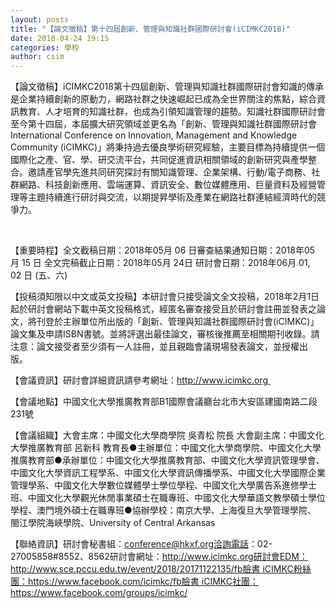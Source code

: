 ```yaml
---
layout: posts
title: "【論文徵稿】第十四屆創新、管理與知識社群國際研討會(iCIMKC2018)"
date: 2018-04-24 19:15
categories: 學校
author: csim
---
```


【論文徵稿】iCIMKC2018第十四屆創新、管理與知識社群國際研討會知識的傳承是企業持續創新的原動力，網路社群之快速崛起已成為全世界關注的焦點，綜合資訊教育、人才培育的知識社群，也成為引領知識管理的趨勢。知識社群國際研討會至今第十四屆，本屆擴大研究領域並更名為「創新、管理與知識社群國際研討會International Conference on Innovation, Management and Knowledge Community (iCIMKC)」將秉持過去優良學術研究經驗，主要目標為持續提供一個國際化之產、官、學、研交流平台，共同促進資訊相關領域的創新研究與產學整合。邀請產官學先進共同研究探討有關知識管理、企業架構、行動/電子商務、社群網路、科技創新應用、雲端運算、資訊安全、數位媒體應用、巨量資料及經營管理等主題持續進行研討與交流，以期提昇學術及產業在網路社群連結經濟時代的競爭力。

 

【重要時程】全文截稿日期：2018年05月 06 日審查結果通知日期：2018年05月 15 日 全文完稿截止日期：2018年05月 24日 研討會日期：2018年06月 01, 02 日 (五、六) 

【投稿須知限以中文或英文投稿】本研討會只接受論文全文投稿，2018年2月1日起於研討會網站下載中英文投稿格式，經匿名審查接受且於研討會註冊並發表之論文，將刊登於主辦單位所出版的「創新、管理與知識社群國際研討會(iCIMKC)」論文集及申請ISBN書號。並將評選出最佳論文，審核後推薦至相關期刊收錄。請注意：論文接受者至少須有一人註冊，並且親臨會議現場發表論文，並授權出版。 

【會議資訊】研討會詳細資訊請參考網址：http://www.icimkc.org 

【會議地點】中國文化大學推廣教育部B1國際會議廳台北市大安區建國南路二段231號 

【會議組織】大會主席：中國文化大學商學院 吳青松 院長 大會副主席：中國文化大學推廣教育部 呂新科 教育長●主辦單位：中國文化大學商學院、中國文化大學推廣教育部●承辦單位：中國文化大學推廣教育部、中國文化大學資訊管理學會、中國文化大學資訊工程學系、中國文化大學資訊傳播學系、中國文化大學國際企業管理學系、中國文化大學數位媒體學士學位學程、中國文化大學廣告系進修學士班、中國文化大學觀光休閒事業碩士在職專班、中國文化大學華語文教學碩士學位學程、澳門境外碩士在職專班●協辦學校：南京大學、上海復旦大學管理學院、 閩江學院海峽學院、University of Central Arkansas 

【聯絡資訊】研討會秘書組：conference@hkxf.org洽詢電話：02-27005858#8552、8562研討會網址：http://www.icimkc.org研討會EDM：http://www.sce.pccu.edu.tw/event/2018/20171122135/fb臉書 iCIMKC粉絲團：https://www.facebook.com/icimkc/fb臉書 iCIMKC社團：https://www.facebook.com/groups/icimkc/
